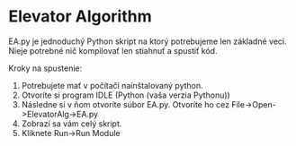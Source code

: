 # Elevator Algorithm

EA.py je jednoduchý Python skript na ktorý potrebujeme len základné veci.
Nieje potrebné nič kompilovať len stiahnuť a spustiť kód.

Kroky na spustenie:
1. Potrebujete mať v počítači nainštalovaný python.
2. Otvoríte si program IDLE (Python (vaša verzia Pythonu))
3. Následne si v ňom otvoríte súbor EA.py. Otvoríte ho cez File->Open->ElevatorAlg->EA.py
4. Zobrazí sa vám celý skript.
5. Kliknete Run->Run Module
 
